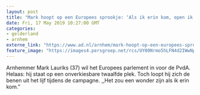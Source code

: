 ```yaml
---
layout: post
title: "Mark hoopt op een Europees sprookje: ‘Als ik erin kom, open ik een kantoortje in Arnhem’"
date: Fri, 17 May 2019 10:27:00 GMT
categories: 
- gelderland 
- arnhem 
externe_link: "https://www.ad.nl/arnhem/mark-hoopt-op-een-europees-sprookje-als-ik-erin-kom-open-ik-een-kantoortje-in-arnhem~a5de45d0/"
feature_image: "https://images4.persgroep.net/rcs/UY00Nrmo5hLFN4d2IWwNpXTDjcM/diocontent/148228028/_fitwidth/400/?appId=21791a8992982cd8da851550a453bd7f&quality=0.7"
---
```


Arnhemmer Mark Lauriks (37) wil het Europees parlement in voor de PvdA. Helaas: hij staat op een onverkiesbare twaalfde plek. Toch loopt hij zich de benen uit het lijf tijdens de campagne. ,,Het zou een wonder zijn als ik erin kom.”

